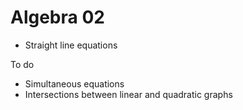 # Algebra 02

* Straight line equations

To do

* Simultaneous equations
* Intersections between linear and quadratic graphs
